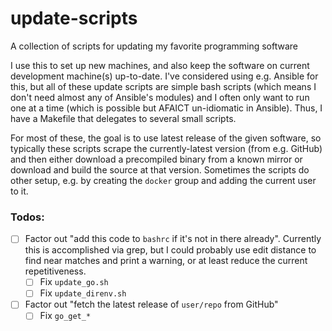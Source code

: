 # update-scripts

A collection of scripts for updating my favorite programming software

I use this to set up new machines, and also keep the software on current
development machine(s) up-to-date. I've considered using e.g. Ansible for this,
but all of these update scripts are simple bash scripts (which means I don't
need almost any of Ansible's modules) and I often only want to run one at a
time (which is possible but AFAICT un-idiomatic in Ansible). Thus, I have a
Makefile that delegates to several small scripts.

For most of these, the goal is to use latest release of the given software, so
typically these scripts scrape the currently-latest version (from e.g. GitHub)
and then either download a precompiled binary from a known mirror or download
and build the source at that version. Sometimes the scripts do other setup,
e.g. by creating the `docker` group and adding the current user to it.

### Todos:

- [ ] Factor out "add this code to `bashrc` if it's not in there already". Currently this is accomplished via grep, but I could probably use edit distance to find near matches and print a warning, or at least reduce the current repetitiveness.
  - [ ] Fix `update_go.sh`
  - [ ] Fix `update_direnv.sh`
- [ ] Factor out "fetch the latest release of `user/repo` from GitHub"
  - [ ] Fix `go_get_*`
